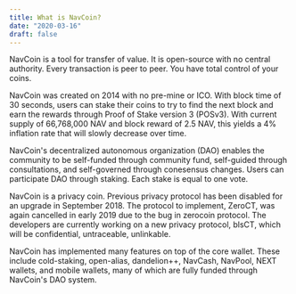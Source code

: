 ```yaml
---
title: What is NavCoin?
date: "2020-03-16"
draft: false
---
```


NavCoin is a tool for transfer of value. It is open-source with no central authority. Every transaction is  peer to peer. You have total control of your coins.

NavCoin was created on 2014 with no pre-mine or ICO. With block time of 30 seconds, users can stake their coins to try to find the next block and earn the rewards through Proof of Stake version 3 (POSv3). With current supply of 66,768,000 NAV and block reward of 2.5 NAV, this yields a 4% inflation rate that will slowly decrease over time.

NavCoin's decentralized autonomous organization (DAO) enables the community to be self-funded through community fund, self-guided through consultations, and self-governed through conesensus changes. Users can participate DAO through staking. Each stake is equal to one vote. 

NavCoin is a privacy coin. Previous privacy protocol has been disabled for an upgrade in September 2018. The protocol to implement, ZeroCT, was again cancelled in early 2019 due to the bug in zerocoin protocol. The developers are currently working on a new privacy protocol, blsCT, which will be confidential, untraceable, unlinkable. 

NavCoin has implemented many features on top of the core wallet. These include cold-staking, open-alias, dandelion++, NavCash, NavPool, NEXT wallets, and mobile wallets, many of which are fully funded through NavCoin's DAO system.
